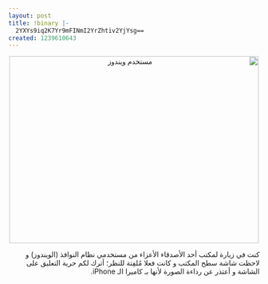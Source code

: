 ```yaml
---
layout: post
title: !binary |-
  2YXYs9iq2K7Yr9mFINmI2YrZhtiv2YjYsg==
created: 1239610643
---
```

<p style="text-align: center;direction: rtl;"><a href="http://www.flickr.com/photos/35968034@N06/3436905959/" title="مستخدم ويندوز by Yousef.Raffah.com, on Flickr"><img src="http://farm4.static.flickr.com/3598/3436905959_c7df7305f7.jpg" width="500" height="375" alt="مستخدم ويندوز" /></a><br /></p>
<p style="direction: rtl; text-align: right;">كنت في زيارة لمكتب أحد الأصدقاء الأعزاء من مستخدمي نظام النوافذ (الويندوز) و لاحظت شاشة سطح المكتب و كانت فعلا مُلفِتة للنظر؛ أترك لكم حرية التعليق على الشاشة و أعتذر عن رداءة الصورة لأنها بـ كاميرا الـ iPhone.</p>
<!--break-->
